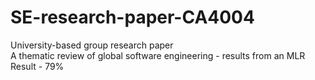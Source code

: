 # SE-research-paper-CA4004
University-based group research paper  
A thematic review of global software engineering - results from an MLR  
Result - 79%
